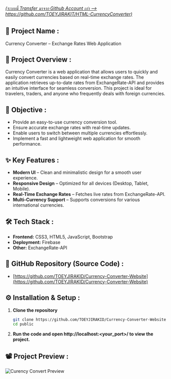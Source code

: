 ###### [(ระบบนี้ Transfer มาจาก Github Account เก่า --> https://github.com/TOEYJIRAKIT/HTML-CurrencyConverter)](https://github.com/TOEYJIRAKIT/HTML-CurrencyConverter)

## 🚀 **Project Name** :

Currency Converter – Exchange Rates Web Application

## 📌 **Project Overview** :

Currency Converter is a web application that allows users to quickly and easily convert currencies based on real-time exchange rates. The application retrieves up-to-date rates from ExchangeRate-API and provides an intuitive interface for seamless conversion. This project is ideal for travelers, traders, and anyone who frequently deals with foreign currencies.

## 🎯 **Objective** :

- Provide an easy-to-use currency conversion tool.
- Ensure accurate exchange rates with real-time updates.
- Enable users to switch between multiple currencies effortlessly.
- Implement a fast and lightweight web application for smooth performance.

## ✨ **Key Features** :

- **Modern UI** – Clean and minimalistic design for a smooth user experience.
- **Responsive Design** – Optimized for all devices (Desktop, Tablet, Mobile).
- **Real-Time Exchange Rates** – Fetches live rates from ExchangeRate-API.
- **Multi-Currency Support** – Supports conversions for various international currencies.

## 🛠 **Tech Stack** :

- **Frontend:** CSS3, HTML5, JavaScript, Bootstrap
- **Deployment:** Firebase
- **Other:** ExchangeRate-API

## 📂 **GitHub Repository (Source Code)** :

- [https://github.com/TOEYJIRAKID/Currency-Converter-Website](https://github.com/TOEYJIRAKID/Currency-Converter-Website)

## ⚙️ **Installation & Setup** :

1. **Clone the repository**  
   ```bash
   git clone https://github.com/TOEYJIRAKID/Currency-Converter-Website.git
   cd public
   ```  
2. **Run the code and open http://localhost:<your_port>/ to view the project.**

## 📽️ **Project Preview** :

![Curency Convert Preview](https://github.com/user-attachments/assets/2f240bc2-4460-4a0e-8529-32a833e8d60c)
